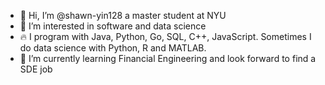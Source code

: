 - 👋 Hi, I’m @shawn-yin128 a master student at NYU
- 👀 I’m interested in software and data science
- 🔥 I program with Java, Python, Go, SQL, C++, JavaScript. Sometimes I do data science with Python, R and MATLAB.
- 🌱 I’m currently learning Financial Engineering and look forward to find a SDE job

<!---
shawn-yin128/shawn-yin128 is a ✨ special ✨ repository because its `README.md` (this file) appears on your GitHub profile.
You can click the Preview link to take a look at your changes.
--->
